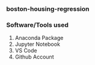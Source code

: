 ### boston-housing-regression

### Software/Tools used

1. Anaconda Package
2. Jupyter Notebook
3. VS Code
4. Github Account